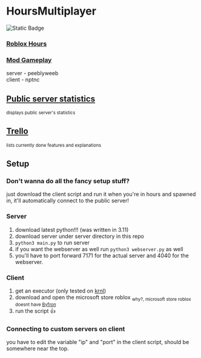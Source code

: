 # HoursMultiplayer
![Static Badge](https://img.shields.io/badge/True?style=flat-square&label=Patched&color=%ff0000)

### [Roblox Hours](https://www.roblox.com/games/5732973455/HOURS)
### [Mod Gameplay](https://www.youtube.com/watch?v=IsCv-xNTXe4)

server - peeblyweeb  
client - nptnc

## [Public server statistics](http://salamithecat.com:4040)
<sub>displays public server's statistics</sub>

## [Trello](https://trello.com/b/e1gvvbzK/hours-multiplayer-script)  
<sub>lists currently done features and explanations</sub>

## Setup

### Don't wanna do all the fancy setup stuff?
just download the client script and run it when you're in hours and spawned in, it'll automatically connect to the public server!

### Server
1. download latest python!!! (was written in 3.11)
2. download server under server directory in this repo
3. `python3 main.py` to run server
4. if you want the webserver as well run `python3 webserver.py` as well
5. you'll have to port forward 7171 for the actual server and 4040 for the webserver.

### Client
1. get an executor (only tested on [krnl](https://krnl.place))
2. download and open the microsoft store roblox <sub>why?, microsoft store roblox doesnt have [Byfron](https://devforum.roblox.com/t/welcoming-byfron-to-roblox/2018233)</sub>
3. run the script 👍

### Connecting to custom servers on client
you have to edit the variable "ip" and "port" in the client script, should be somewhere near the top.
